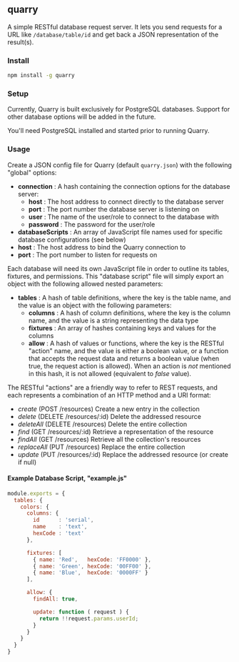 ## quarry

A simple RESTful database request server. It lets you send requests for a URL like `/database/table/id` and get back a JSON representation of the result(s).

### Install

```sh
npm install -g quarry
```

### Setup

Currently, Quarry is built exclusively for PostgreSQL databases. Support for other database options will be added in the future.

You'll need PostgreSQL installed and started prior to running Quarry.

### Usage

Create a JSON config file for Quarry (default `quarry.json`) with the following "global" options:

- **connection** : A hash containing the connection options for the database server:
  - **host** : The host address to connect directly to the database server
  - **port** : The port number the database server is listening on
  - **user** : The name of the user/role to connect to the database with
  - **password** : The password for the user/role
- **databaseScripts** : An array of JavaScript file names used for specific database configurations (see below)
- **host** : The host address to bind the Quarry connection to
- **port** : The port number to listen for requests on

Each database will need its own JavaScript file in order to outline its tables, fixtures, and permissions. This "database script" file will simply export an object with the following allowed nested parameters:

- **tables** : A hash of table definitions, where the key is the table name, and the value is an object with the following parameters:
  - **columns** : A hash of column definitions, where the key is the column name, and the value is a string representing the data type
  - **fixtures** : An array of hashes containing keys and values for the columns
  - **allow** : A hash of values or functions, where the key is the RESTful "action" name, and the value is either a boolean value, or a function that accepts the request data and returns a boolean value (when true, the request action is allowed). When an action is *not* mentioned in this hash, it is not allowed (equivalent to *false* value).

The RESTful "actions" are a friendly way to refer to REST requests, and each represents a combination of an HTTP method and a URI format:

- *create* (POST /resources) Create a new entry in the collection
- *delete* (DELETE /resources/:id) Delete the addressed resource
- *deleteAll* (DELETE /resources) Delete the entire collection
- *find* (GET /resources/:id) Retrieve a representation of the resource
- *findAll* (GET /resources) Retrieve all the collection's resources
- *replaceAll* (PUT /resources) Replace the entire collection
- *update* (PUT /resources/:id) Replace the addressed resource (or create if null)

#### Example Database Script, "example.js"

```js
module.exports = {
  tables: {
    colors: {
      columns: {
        id      : 'serial',
        name    : 'text',
        hexCode : 'text'
      },

      fixtures: [
        { name: 'Red',   hexCode: 'FF0000' },
        { name: 'Green', hexCode: '00FF00' },
        { name: 'Blue',  hexCode: '0000FF' }
      ],

      allow: {
        findAll: true,

        update: function ( request ) {
          return !!request.params.userId;
        }
      }
    }
  }
}
```
